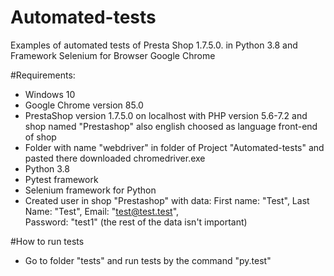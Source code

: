 # Automated-tests
Examples of automated tests of Presta Shop 1.7.5.0. in Python 3.8 and Framework Selenium for Browser Google Chrome 

#Requirements:
* Windows 10 
* Google Chrome version 85.0
* PrestaShop version 1.7.5.0 on localhost with PHP version 5.6-7.2 and shop named "Prestashop" also english choosed
 as language front-end of shop
* Folder with name "webdriver" in folder of Project "Automated-tests" and pasted there downloaded chromedriver.exe 
* Python 3.8 
* Pytest framework
* Selenium framework for Python
* Created user in shop "Prestashop" with data: First name: "Test", Last Name: "Test", Email: "test@test.test",  
Password: "test1" (the rest of the data isn't important) 

#How to run tests
* Go to folder "tests" and run tests by the command "py.test"
